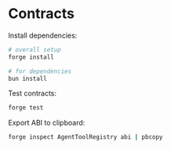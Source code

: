 # Contracts

Install dependencies:

```sh
# overall setup
forge install

# for dependencies
bun install
```

Test contracts:

```sh
forge test
```

Export ABI to clipboard:

```sh
forge inspect AgentToolRegistry abi | pbcopy
```
